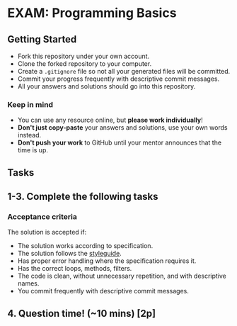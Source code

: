 # EXAM: Programming Basics

## Getting Started

- Fork this repository under your own account.
- Clone the forked repository to your computer.
- Create a `.gitignore` file so not all your generated files will be committed.
- Commit your progress frequently with descriptive commit messages.
- All your answers and solutions should go into this repository.

### Keep in mind

- You can use any resource online, but **please work individually**!
- **Don't just copy-paste** your answers and solutions, use your own words instead.
- **Don't push your work** to GitHub until your mentor announces that the time is up.

## Tasks

## 1-3. Complete the following tasks


### Acceptance criteria

The solution is accepted if:

- The solution works according to specification.
- The solution follows the [styleguide](https://github.com/green-fox-academy/teaching-materials/blob/master/styleguide/typescript.md).
- Has proper error handling where the specification requires it.
- Has the correct loops, methods, filters.
- The code is clean, without unnecessary repetition, and with descriptive names.
- You commit frequently with descriptive commit messages.

## 4. Question time! (~10 mins) [2p]
